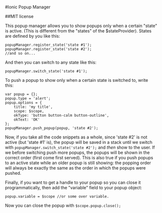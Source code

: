 #Ionic Popup Manager

##MIT license

This popup manager allows you to show popups only when a certain "state" is active. (This is different from the "states" of the $stateProvider). States are defined by you like this:
```language-javascript
popupManager.register_state('state #1');
popupManager.register_state('state #2');
//and so on...
```
And then you can switch to any state like this:

```language-javascript
popupManager.switch_state('state #1');
```
To push a popup to show only when a certain state is switched to, write this:

```language-javascript
var popup = {};
popup.type = 'alert';
popup.options = {
    title: 'my title',
    scope: $scope,
    okType: 'button button-calm button-outline',
    okText: 'OK'
};
popupManager.push_popup(popup, 'state #2');
```

Now, if you take all the code snippets as a whole, since 'state #2' is not active (but 'state #1' is), the popup will be saved in a stack until we switch with `popupManager.switch_state('state #2');` and *then* show to the user. If we before switching push more  popups, the popups will be shown in the correct order (first come first served). This is also true if you push popups to an active state while an older popup is still showing: the popping order will always be exactly the same as the order in which the popups were pushed.

Finally, if you want to get a handle to your popup so you can close it programmatically, then add the "variable" field to your popup object:
```
popup.variable = $scope //or some over variable.
```
Now you can close the popup with `$scope.popup.close();`

